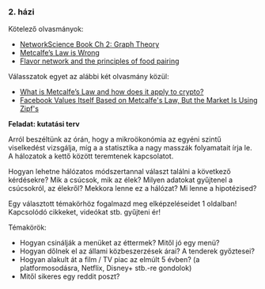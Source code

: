### 2. házi

Kötelező olvasmányok:
- [NetworkScience Book Ch 2: Graph Theory](http://networksciencebook.com/chapter/2)
- [Metcalfe’s Law is Wrong](https://spectrum.ieee.org/computing/networks/metcalfes-law-is-wrong)
- [Flavor network and the principles of food pairing](https://www.nature.com/articles/srep00196)

Válasszatok egyet az alábbi két olvasmány közül:
 - [What is Metcalfe’s Law and how does it apply to crypto?](https://nufi.io/what-is-metcalfes-law-and-how-does-it-apply-to-crypto/)
 - [Facebook Values Itself Based on Metcalfe's Law, But the Market Is Using Zipf's](https://www.forbes.com/sites/anthonykosner/2012/05/31/facebook-values-itself-based-on-metcalfes-law-but-the-market-is-using-zipfs/?sh=77bee15f68f5)

**Feladat: kutatási terv**

Arról beszéltünk az órán, hogy a mikroökonómia az egyéni szintű viselkedést vizsgálja, míg a a statisztika a nagy masszák folyamatait írja le. A hálozatok a kettő között teremtenek kapcsolatot. 

Hogyan lehetne hálózatos módszertannal választ találni  a következő kérdésekre? Mik a csúcsok, mik az élek? Milyen adatokat gyűjtenel a csúcsokról, az élekről? Mekkora lenne ez a hálózat? Mi lenne a hipotézised?

Egy választott témakörhöz fogalmazd meg elképzeléseidet 1 oldalban! Kapcsolódó cikkeket, videókat stb. gyűjteni ér!

Témakörök:
- Hogyan csinálják a menüket az éttermek? Mitől jó egy menü?
- Hogyan dőlnek el az állami közbeszerzések árai? A tenderek győztesei?
- Hogyan alakult át a film / TV piac az elmúlt 5 évben? (a platformosodásra, Netflix, Disney+ stb.-re gondolok)
- Mitől sikeres egy reddit poszt?